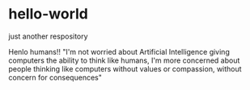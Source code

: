 # hello-world
just another respository


Henlo humans!!
"I'm not worried about Artificial Intelligence giving computers the ability to think like humans,
I'm more concerned about people thinking like computers without values or compassion, without concern for consequences"
